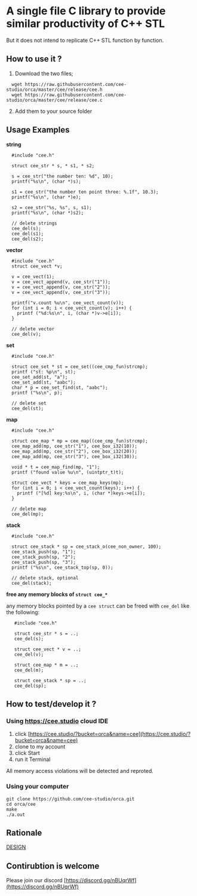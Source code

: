 # A single file C library to provide similar productivity of C++ STL

But it does not intend to replicate C++ STL function by function.

## How to use it ?

1. Download the two files;
```
  wget https://raw.githubusercontent.com/cee-studio/orca/master/cee/release/cee.h
  wget https://raw.githubusercontent.com/cee-studio/orca/master/cee/release/cee.c
```
2. Add them to your source folder


## Usage Examples

**string**
```
  #include "cee.h"

  struct cee_str * s, * s1, * s2;
  
  s = cee_str("the number ten: %d", 10);
  printf("%s\n", (char *)s);
  
  s1 = cee_str("the number ten point three: %.1f", 10.3);
  printf("%s\n", (char *)e);
  
  s2 = cee_str("%s, %s", s, s1);
  printf("%s\n", (char *)s2);

  // delete strings
  cee_del(s);
  cee_del(s1);
  cee_del(s2);
```

**vector**
```
  #include "cee.h"
  struct cee_vect *v;
  
  v = cee_vect(1);
  v = cee_vect_append(v, cee_str("1"));
  v = cee_vect_append(v, cee_str("2"));
  v = cee_vect_append(v, cee_str("3"));
  
  printf("v.count %u\n", cee_vect_count(v));
  for (int i = 0; i < cee_vect_count(v); i++) {
    printf ("%d:%s\n", i, (char *)v->e[i]);
  }

  // delete vector
  cee_del(v);
```

**set**
```
  #include "cee.h"

  struct cee_set * st = cee_set((cee_cmp_fun)strcmp);
  printf ("st: %p\n", st);
  cee_set_add(st, "a");
  cee_set_add(st, "aabc");
  char * p = cee_set_find(st, "aabc");
  printf ("%s\n", p);

  // delete set 
  cee_del(st);
```

**map**
```
  #include "cee.h"

  struct cee_map * mp = cee_map((cee_cmp_fun)strcmp);  
  cee_map_add(mp, cee_str("1"), cee_box_i32(10));
  cee_map_add(mp, cee_str("2"), cee_box_i32(20));
  cee_map_add(mp, cee_str("3"), cee_box_i32(30));
  
  void * t = cee_map_find(mp, "1");
  printf ("found value %u\n", (uintptr_t)t);
  
  struct cee_vect * keys = cee_map_keys(mp);
  for (int i = 0; i < cee_vect_count(keys); i++) {
    printf ("[%d] key:%s\n", i, (char *)keys->e[i]);
  }
 
  // delete map
  cee_del(mp);
```

**stack**
```
  #include "cee.h"

  struct cee_stack * sp = cee_stack_o(cee_non_owner, 100);
  cee_stack_push(sp, "1");
  cee_stack_push(sp, "2");
  cee_stack_push(sp, "3");
  printf ("%s\n", cee_stack_top(sp, 0));

  // delete stack, optional
  cee_del(stack);
```

**free any memory blocks of `struct cee_*`**

any memory blocks pointed by a `cee struct` can be freed with `cee_del` like the following:
```
   #include "cee.h"

   struct cee_str * s = ..;
   cee_del(s);

   struct cee_vect * v = ..;
   cee_del(v);

   struct cee_map * m = ..;
   cee_del(m);

   struct cee_stack * sp = ..;
   cee_del(sp);
```

## How to test/develop it ?

### Using https://cee.studio cloud IDE
1. click [https://cee.studio/?bucket=orca&name=cee](https://cee.studio/?bucket=orca&name=cee)
2. clone to my account
3. click Start
4. run it Terminal

All memory access violations will be detected and reproted. 


### Using your computer

```
git clone https://github.com/cee-studio/orca.git
cd orca/cee
make
./a.out
```

## Rationale

[DESIGN](./DESIGN.md)


## Contirubtion is welcome

Please join our discord [https://discord.gg/nBUqrWf](https://discord.gg/nBUqrWf)
